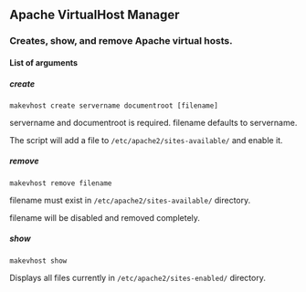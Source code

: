 ## Apache VirtualHost Manager

### Creates, show, and remove Apache virtual hosts.


#### List of arguments


##### create

````
makevhost create servername documentroot [filename]
````

servername and documentroot is required.
filename defaults to servername.

The script will add a file to ````/etc/apache2/sites-available/```` and enable it.

##### remove

```
makevhost remove filename
```

filename must exist in ````/etc/apache2/sites-available/```` directory.

filename will be disabled and removed completely.

##### show

````
makevhost show
````

Displays all files currently in ```/etc/apache2/sites-enabled/``` directory.
